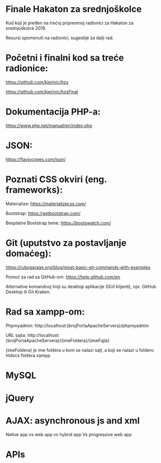 # Finale Hakaton za srednjoškolce
Kod koji je pređen na trećoj pripremnoj radionici za Hakaton za srednjoškolce 2019.

Resursi spomenuti na radionici, sugestije za dalji rad.

# Početni i finalni kod sa treće radionice:

https://github.com/kjerinic/hzs

https://github.com/kjerinic/hzsFinal 

# Dokumentacija PHP-a: 
https://www.php.net/manual/en/index.php 

# JSON: 
https://flaviocopes.com/json/ 

# Poznati CSS okviri (eng. frameworks):

Materialize: https://materializecss.com/ 

Bootstrap: https://getbootstrap.com/

Besplatne Bootstrap teme: https://bootswatch.com/ 

# Git (uputstvo za postavljanje domaćeg): 

https://rubygarage.org/blog/most-basic-git-commands-with-examples 

Pomoć za rad sa GitHub-om: https://help.github.com/en 

Alternative komandnoj liniji su desktop aplikacije (GUI klijenti), npr. GitHub Desktop ili Git Kraken.

# Rad sa xampp-om:

Phpmyadmin: http://localhost:{brojPortaApacheServera}/phpmyadmin 

URL sajta: http://localhost:{brojPortaApacheServera}/{imeFoldera}/{imeFajla} 

{imeFoldera} je ime foldera u kom se nalazi sajt, a koji se nalazi u folderu htdocs foldera xampp

# MySQL
# jQuery
# AJAX: asynchronous js and xml
Native app vs web app vs hybrid app
Vs progressive web app

# APIs


